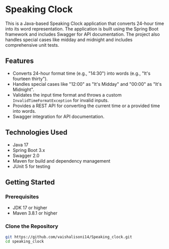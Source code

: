 # Speaking Clock

This is a Java-based Speaking Clock application that converts 24-hour time into its word representation. The application is built using the Spring Boot framework and includes Swagger for API documentation. The project also handles special cases like midday and midnight and includes comprehensive unit tests.

## Features

- Converts 24-hour format time (e.g., "14:30") into words (e.g., "It's fourteen thirty").
- Handles special cases like "12:00" as "It's Midday" and "00:00" as "It's Midnight".
- Validates the input time format and throws a custom `InvalidTimeFormatException` for invalid inputs.
- Provides a REST API for converting the current time or a provided time into words.
- Swagger integration for API documentation.

## Technologies Used

- Java 17
- Spring Boot 3.x
- Swagger 2.0
- Maven for build and dependency management
- JUnit 5 for testing

## Getting Started

### Prerequisites

- JDK 17 or higher
- Maven 3.8.1 or higher

### Clone the Repository

```bash
git https://github.com/vaishalisoni14/Speaking_clock.git
cd speaking_clock
